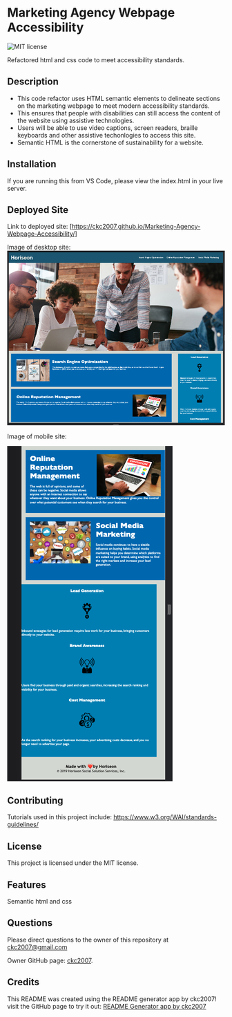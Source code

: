 # Marketing Agency Webpage Accessibility

![MIT license](https://img.shields.io/badge/license-MIT-blue.svg)

Refactored html and css code to meet accessibility standards.

## Description

- This code refactor uses HTML semantic elements to delineate sections on the marketing webpage to meet modern accessibility standards.
- This ensures that people with disabilities can still access the content of the website using assistive technologies.
- Users will be able to use video captions, screen readers, braille keyboards and other assistive techonlogies to access this site.
- Semantic HTML is the cornerstone of sustainability for a website.

## Installation

If you are running this from VS Code, please view the index.html in your live server.

## Deployed Site

Link to deployed site:
[https://ckc2007.github.io/Marketing-Agency-Webpage-Accessibility/]

Image of desktop site:
![screenshot](./assets/images/screenshot_1.png "image of deployed site for desktop")

Image of mobile site:

![screenshot](./assets/images/screenshot_2.png "image of deployed site for mobile")

## Contributing

Tutorials used in this project include:
https://www.w3.org/WAI/standards-guidelines/

## License

This project is licensed under the MIT license.

## Features

Semantic html and css

## Questions

Please direct questions to the owner of this repository at ckc2007@gmail.com

Owner GitHub page:
[ckc2007](https://github.com/ckc2007).

## Credits

This README was created using the README generator app by ckc2007!
visit the GitHub page to try it out:
[README Generator app by ckc2007](https://github.com/ckc2007/README-Generator)
